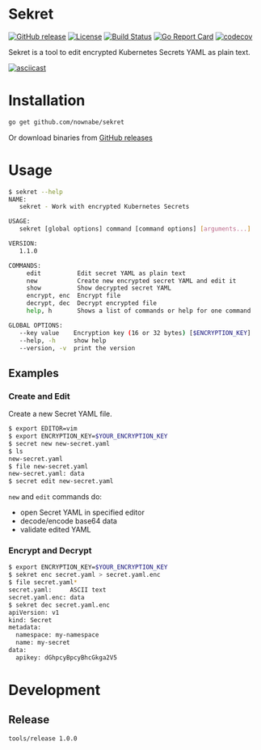 Sekret
======

[![GitHub release](https://img.shields.io/github/release/nownabe/sekret.svg?style=popout)](https://github.com/nownabe/sekret/releases)
[![License](https://img.shields.io/github/license/nownabe/sekret.svg?style=popout)](https://github.com/nownabe/sekret/blob/master/LICENSE.txt)
[![Build Status](https://travis-ci.org/nownabe/sekret.svg?branch=master)](https://travis-ci.org/nownabe/sekret)
[![Go Report Card](https://goreportcard.com/badge/github.com/nownabe/sekret)](https://goreportcard.com/report/github.com/nownabe/sekret)
[![codecov](https://codecov.io/gh/nownabe/sekret/branch/master/graph/badge.svg)](https://codecov.io/gh/nownabe/sekret)

Sekret is a tool to edit encrypted Kubernetes Secrets YAML as plain text.

[![asciicast](https://asciinema.org/a/MyvxqcN0oMbmGc8xAaJh4U2Fz.png)](https://asciinema.org/a/MyvxqcN0oMbmGc8xAaJh4U2Fz)

# Installation

```bash
go get github.com/nownabe/sekret
```

Or download binaries from [GitHub releases](https://github.com/nownabe/sekret/releases)

# Usage

```bash
$ sekret --help
NAME:
   sekret - Work with encrypted Kubernetes Secrets

USAGE:
   sekret [global options] command [command options] [arguments...]

VERSION:
   1.1.0

COMMANDS:
     edit          Edit secret YAML as plain text
     new           Create new encrypted secret YAML and edit it
     show          Show decrypted secret YAML
     encrypt, enc  Encrypt file
     decrypt, dec  Decrypt encrypted file
     help, h       Shows a list of commands or help for one command

GLOBAL OPTIONS:
   --key value    Encryption key (16 or 32 bytes) [$ENCRYPTION_KEY]
   --help, -h     show help
   --version, -v  print the version

```

## Examples

### Create and Edit

Create a new Secret YAML file.

```bash
$ export EDITOR=vim
$ export ENCRYPTION_KEY=$YOUR_ENCRYPTION_KEY
$ secret new new-secret.yaml
$ ls
new-secret.yaml
$ file new-secret.yaml
new-secret.yaml: data
$ secret edit new-secret.yaml
```

`new` and `edit` commands do:

* open Secret YAML in specified editor
* decode/encode base64 data
* validate edited YAML

### Encrypt and Decrypt

```bash
$ export ENCRYPTION_KEY=$YOUR_ENCRYPTION_KEY
$ sekret enc secret.yaml > secret.yaml.enc
$ file secret.yaml*
secret.yaml:     ASCII text
secret.yaml.enc: data
$ sekret dec secret.yaml.enc
apiVersion: v1
kind: Secret
metadata:
  namespace: my-namespace
  name: my-secret
data:
  apikey: dGhpcyBpcyBhcGkga2V5
```

# Development

## Release

```bash
tools/release 1.0.0
```
